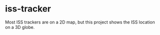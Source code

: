 # iss-tracker
Most ISS trackers are on a 2D map, but this project shows the ISS location on a 3D globe.
